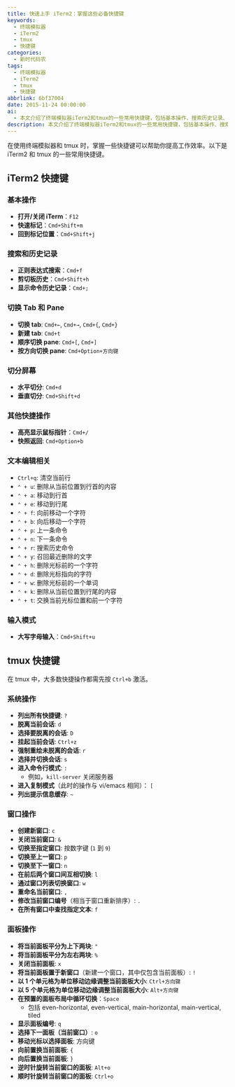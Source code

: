 ```yaml
---
title: 快速上手 iTerm2：掌握这些必备快捷键
keywords:
  - 终端模拟器
  - iTerm2
  - tmux
  - 快捷键
categories:
  - 新时代码农
tags:
  - 终端模拟器
  - iTerm2
  - tmux
  - 快捷键
abbrlink: 6bf37004
date: 2015-11-24 00:00:00
ai:
  - 本文介绍了终端模拟器iTerm2和tmux的一些常用快捷键，包括基本操作、搜索历史记录、切换Tab和Pane、切分屏幕等。还涵盖了文本编辑相关的快捷键，以及tmux中的系统操作、窗口操作、面板操作等内容。
description: 本文介绍了终端模拟器iTerm2和tmux的一些常用快捷键，包括基本操作、搜索历史记录、切换Tab和Pane、切分屏幕等。还涵盖了文本编辑相关的快捷键，以及tmux中的系统操作、窗口操作、面板操作等内容。
---
```


在使用终端模拟器和 tmux 时，掌握一些快捷键可以帮助你提高工作效率。以下是 iTerm2 和 tmux 的一些常用快捷键。

## iTerm2 快捷键

### 基本操作

- **打开/关闭 iTerm**：`F12`
- **快速标记**：`Cmd+Shift+m`
- **回到标记位置**：`Cmd+Shift+j`

### 搜索和历史记录

- **正则表达式搜索**：`Cmd+f`
- **剪切板历史**：`Cmd+Shift+h`
- **显示命令历史记录**：`Cmd+;`

### 切换 Tab 和 Pane

- **切换 tab**: `Cmd+←`, `Cmd+→`, `Cmd+{`, `Cmd+}`
- **新建 tab**: `Cmd+t`
- **顺序切换 pane**: `Cmd+[`, `Cmd+]`
- **按方向切换 pane**: `Cmd+Option+方向键`

### 切分屏幕

- **水平切分**: `Cmd+d`
- **垂直切分**: `Cmd+Shift+d`

### 其他快捷操作

- **高亮显示鼠标指针**：`Cmd+/`
- **快照返回**: `Cmd+Option+b`

### 文本编辑相关

- `Ctrl+q`: 清空当前行
- `⌃ + u`: 删除从当前位置到行首的内容
- `⌃ + a`: 移动到行首
- `⌃ + e`: 移动到行尾
- `⌃ + f`: 向前移动一个字符
- `⌃ + b`: 向后移动一个字符
- `⌃ + p`: 上一条命令
- `⌃ + n`: 下一条命令
- `⌃ + r`: 搜索历史命令
- `⌃ + y`: 召回最近删除的文字
- `⌃ + h`: 删除光标前的一个字符
- `⌃ + d`: 删除光标指向的字符
- `⌃ + w`: 删除光标前的一个单词
- `⌃ + k`: 删除从当前位置到行尾的内容
- `⌃ + t`: 交换当前光标位置和前一个字符

### 输入模式

- **大写字母输入**：`Cmd+Shift+u`

## tmux 快捷键

在 tmux 中，大多数快捷操作都需先按 `Ctrl+b` 激活。

### 系统操作

- **列出所有快捷键**: `?`
- **脱离当前会话**: `d`
- **选择要脱离的会话**: `D`
- **挂起当前会话**: `Ctrl+z`
- **强制重绘未脱离的会话**: `r`
- **选择并切换会话**: `s`
- **进入命令行模式**: `:`
  - 例如，`kill-server` 关闭服务器
- **进入复制模式**（此时的操作与 vi/emacs 相同）： `[`
- **列出提示信息缓存**: `~`

### 窗口操作

- **创建新窗口**: `c`
- **关闭当前窗口**: `&`
- **切换至指定窗口**: 按数字键 (`1` 到 `9`)
- **切换至上一窗口**: `p`
- **切换至下一窗口**: `n`
- **在前后两个窗口间互相切换**: `l`
- **通过窗口列表切换窗口**: `w`
- **重命名当前窗口**: `,`
- **修改当前窗口编号**（相当于窗口重新排序）: `.`
- **在所有窗口中查找指定文本**: `f`

### 面板操作

- **将当前面板平分为上下两块**: `"`
- **将当前面板平分为左右两块**: `%`
- **关闭当前面板**: `x`
- **将当前面板置于新窗口**（新建一个窗口，其中仅包含当前面板）: `!`
- **以 1 个单元格为单位移动边缘调整当前面板大小**: `Ctrl+方向键`
- **以 5 个单元格为单位移动边缘调整当前面板大小**: `Alt+方向键`
- **在预置的面板布局中循环切换**：`Space`
  - 包括 even-horizontal, even-vertical, main-horizontal, main-vertical, tiled
- **显示面板编号**: `q`
- **选择下一面板（当前窗口）**: `o`
- **移动光标以选择面板**: 方向键
- **向前置换当前面板**: `{`
- **向后置换当前面板**: `}`
- **逆时针旋转当前窗口的面板**: `Alt+o`
- **顺时针旋转当前窗口的面板**: `Ctrl+o`

